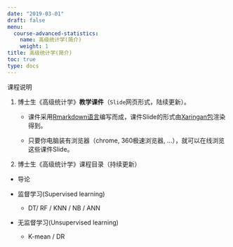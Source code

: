```yaml
---
date: "2019-03-01"
draft: false
menu:
  course-advanced-statistics:
    name: 高级统计学(简介)
    weight: 1
title: 高级统计学(简介)
toc: true
type: docs
---
```


课程说明

1. 博士生《高级统计学》**教学课件**（`Slide`网页形式，陆续更新）。

    - 课件采用[Rmarkdown语言](https://rmarkdown.rstudio.com/
    )编写而成，课件Slide的形式由[Xaringan包](https://github.com/yihui/xaringan)渲染得到。
    
    - 只要你电脑装有浏览器（chrome, 360极速浏览器, ...），就可以在线浏览这些课件Slide。


2. 博士生《高级统计学》课程目录（持续更新）

- 导论

- 监督学习(Supervised learning)

    - DT/ RF / KNN / NB / ANN

- 无监督学习(Unsupervised learning)

    - K-mean / DR

